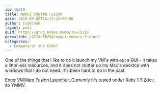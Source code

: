 ```yaml
---
id: 15319
title: NoGUI VMWare Fusion
date: 2010-08-08T14:22:42+00:00
author: tsykoduk
layout: post
guid: https://greg.nokes.name/?p=15319
permalink: /2010/08/08/nogui-vmware-fusion/
categories:
  - Computers! and Code!
---
```

<p>One of the things that I like to do it launch my VM's with out a GUI - it takes a little less resources, and it does not clutter up my Mac's desktop with windows that I do not need. It's been hard to do in the past.</p>

<p>Enter <a href="http://github.com/tsykoduk/VMWare-Fusion-Launcher">VMWare Fusion Launcher</a>. Currently it's tested under Ruby 1.9.2dev, so YMMV.</p>

